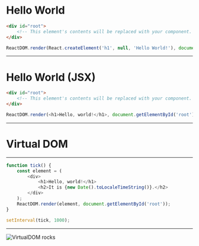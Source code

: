# Hello World

```html
<div id="root">
    <!-- This element's contents will be replaced with your component. -->
</div>
```

```javascript
ReactDOM.render(React.createElement('h1', null, 'Hello World!'), document.getElementById('root'));
```

---

# Hello World (JSX)

```html
<div id="root">
    <!-- This element's contents will be replaced with your component. -->
</div>
```

```javascript
ReactDOM.render(<h1>Hello, world!</h1>, document.getElementById('root'));
```

---

# Virtual DOM

---

```javascript
function tick() {
    const element = (
        <div>
            <h1>Hello, world!</h1>
            <h2>It is {new Date().toLocaleTimeString()}.</h2>
        </div>
    );
    ReactDOM.render(element, document.getElementById('root'));
}

setInterval(tick, 1000);
```

---

![VirtualDOM rocks](https://reactjs.org/c158617ed7cc0eac8f58330e49e48224/granular-dom-updates.gif)
